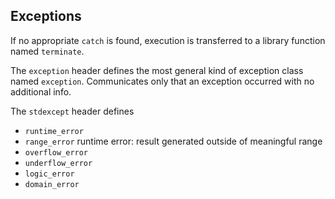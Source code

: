 ## Exceptions

If no appropriate `catch` is found, execution is transferred to a library function named `terminate`.

The `exception` header defines the most general kind of exception class named `exception`. Communicates only that an
exception occurred with no additional info.

The `stdexcept` header defines

- `runtime_error`
- `range_error` runtime error: result generated outside of meaningful range
- `overflow_error`
- `underflow_error`
- `logic_error`
- `domain_error`